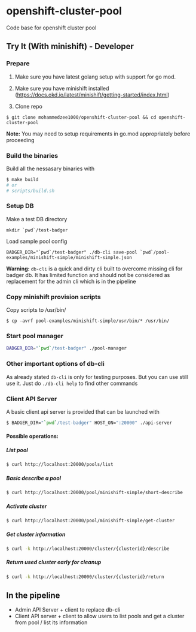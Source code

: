 # openshift-cluster-pool
Code base for openshift cluster pool

## Try It (With minishift) - Developer

### Prepare

1. Make sure you have latest golang setup with support for go mod.

1. Make sure you have minishift installed (https://docs.okd.io/latest/minishift/getting-started/index.html)

1. Clone repo
```
$ git clone mohammedzee1000/openshift-cluster-pool && cd openshift-cluster-pool
```

**Note:** You may need to setup requirements in go.mod appropriately before proceeding

### Build the binaries

Build all the nessasary binaries with 

```bash
$ make build
# or
# scripts/build.sh
```

### Setup DB

Make a test DB directory
```
mkdir `pwd`/test-badger
```
Load sample pool config

```
BADGER_DIR="`pwd`/test-badger" ./db-cli save-pool `pwd`/pool-examples/minishift-simple/minishift-simple.json
```

**Warning:** `db-cli` is a quick and dirty cli built to overcome missing cli for badger db.
It has limited function and should not be considered as replacement for the admin cli
which is in the pipeline

### Copy minishift provision scripts

Copy scripts to /usr/bin/
```
$ cp -avrf pool-examples/minishift-simple/usr/bin/* /usr/bin/
```

### Start pool manager

```bash
BADGER_DIR="`pwd`/test-badger" ./pool-manager
```

### Other important options of db-cli

As already stated `db-cli` is only for testing purposes. But you can use still use it.
Just do `./db-cli help` to find other commands

### Client API Server

A basic client api server is provided that can be launched with

```bash
$ BADGER_DIR="`pwd`/test-badger" HOST_ON=":20000" ./api-server
```

#### Possible operations:

##### List pool
 
 ```bash
$ curl http://localhost:20000/pools/list
```

##### Basic describe a pool

```bash
$ curl http://localhost:20000/pool/minishift-simple/short-describe
```

##### Activate cluster

```bash
$ curl http://localhost:20000/pool/minishift-simple/get-cluster
```

##### Get cluster information

```bash
$ curl -k http://localhost:20000/cluster/{clusterid}/describe
```

##### Return used cluster early for cleanup

```bash
$ curl -k http://localhost:20000/cluster/{clusterid}/return
```

## In the pipeline
 - Admin API Server + client to replace db-cli
 - Client API server + client to allow users to list pools and get a cluster from pool / list its information
